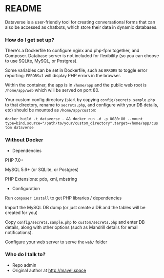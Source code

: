 # README #

Dataverse is a user-friendly tool for creating conversational forms that can also be accessed as chatbots, which store their data in dynamic databases.


### How do I get set up? ###

There's a Dockerfile to configure nginx and php-fpm together, and Composer. Database server is not included for flexibility (so you can choose to use SQLite, MySQL, or Postgres).

Some variables can be set in Dockerfile, such as `ERRORS` to toggle error reporting: `ERRORS=1` will display PHP errors in the browser.

Within the container, the app is in `/home/app` and the public web root is `/home/app/web` which will be served on port 80.

Your custom config directory (start by copying `config/secrets.sample.php` to that directory, rename to `secrets.php`, and configure with your DB details, etc) should be mounted as `/home/app/custom`:

  `docker build -t dataverse . && docker run -d -p 8080:80 --mount type=bind,source="/path/to/your/custom_directory",target=/home/app/custom dataverse`



### Without Docker ###

* Dependencies

PHP 7.0+

MySQL 5.6+ (or SQLite, or Postgres)

PHP Extensions: pdo, xml, mbstring

* Configuration

Run `composer install` to get PHP libraries / dependencies

Import the MySQL DB dump (or just create a DB and the tables will be created for you)

Copy `config/secrets.sample.php` to `custom/secrets.php` and enter DB details, along with other options (such as Mandrill details for email notifications).

Configure your web server to serve the `web/` folder


### Who do I talk to? ###

* Repo admin
* Original author at http://mayel.space

